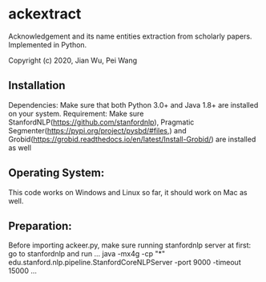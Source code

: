 # ackextract

Acknowledgement and its name entities extraction from scholarly papers. Implemented in Python.

Copyright (c) 2020, Jian Wu, Pei Wang

## Installation
Dependencies: Make sure that both Python 3.0+ and Java 1.8+ are installed on your system. 
Requirement: Make sure StanfordNLP(https://github.com/stanfordnlp), Pragmatic Segmenter(https://pypi.org/project/pysbd/#files,) and Grobid(https://grobid.readthedocs.io/en/latest/Install-Grobid/) are installed as well

## Operating System: 
This code works on Windows and Linux so far, it should work on Mac as well.

## Preparation:
Before importing ackeer.py, make sure running stanfordnlp server at first: go to stanfordnlp and run 
...
java -mx4g -cp "*" edu.stanford.nlp.pipeline.StanfordCoreNLPServer -port 9000 -timeout 15000
...
